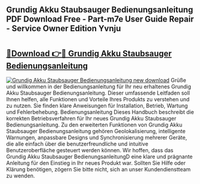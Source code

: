## Grundig Akku Staubsauger Bedienungsanleitung PDF Download Free - Part-m7e User Guide Repair - Service Owner Edition Yvnju

# <h2><a href="http://df4w9l.blite.top/?on=Grundig+Akku+Staubsauger+Bedienungsanleitung">🔗Download 👉🔴 Grundig Akku Staubsauger Bedienungsanleitung</a></h2>

[![Grundig Akku Staubsauger Bedienungsanleitung new download](https://i.imgur.com/lujVjoI.png)](http://df4w9l.blite.top/?on=Grundig+Akku+Staubsauger+Bedienungsanleitung)
Grüße und willkommen in der Bedienungsanleitung für Ihr neu erhaltenes Grundig Akku Staubsauger Bedienungsanleitung. Dieser umfassende Leitfaden soll Ihnen helfen, alle Funktionen und Vorteile Ihres Produkts zu verstehen und zu nutzen. Sie finden klare Anweisungen für Installation, Betrieb, Wartung und Fehlerbehebung. Bedienungsanleitung Dieses Handbuch beschreibt die korrekten Betriebsverfahren für Ihr neues Grundig Akku Staubsauger Bedienungsanleitung. Zu den erweiterten Funktionen von Grundig Akku Staubsauger Bedienungsanleitung gehören Geolokalisierung, intelligente Warnungen, anpassbare Designs und Synchronisierung mehrerer Geräte, die alle einfach über die benutzerfreundliche und intuitive Benutzeroberfläche gesteuert werden können. Wir hoffen, dass das Grundig Akku Staubsauger BedienungsanleitungD eine klare und prägnante Anleitung für den Einstieg in Ihr neues Produkt war. Sollten Sie Hilfe oder Klärung benötigen, zögern Sie bitte nicht, sich an unser Kundendienstteam zu wenden.
